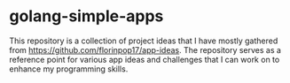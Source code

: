 # golang-simple-apps
 This repository is a collection of project ideas that I have mostly gathered from https://github.com/florinpop17/app-ideas. The repository serves as a reference point for various app ideas and challenges that I can work on to enhance my programming skills.